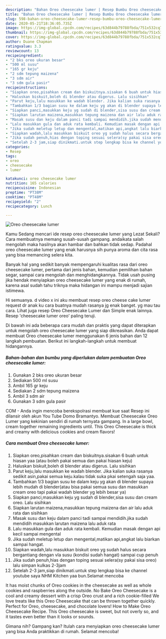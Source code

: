```yaml
---
description: "Bahan Oreo cheesecake lumer | Resep Bumbu Oreo cheesecake lumer Yang Bisa Manjain Lidah"
title: "Bahan Oreo cheesecake lumer | Resep Bumbu Oreo cheesecake lumer Yang Bisa Manjain Lidah"
slug: 598-bahan-oreo-cheesecake-lumer-resep-bumbu-oreo-cheesecake-lumer-yang-bisa-manjain-lidah
date: 2020-05-21T18:36:05.735Z
image: https://img-global.cpcdn.com/recipes/63d844b79788fbda/751x532cq70/oreo-cheesecake-lumer-foto-resep-utama.jpg
thumbnail: https://img-global.cpcdn.com/recipes/63d844b79788fbda/751x532cq70/oreo-cheesecake-lumer-foto-resep-utama.jpg
cover: https://img-global.cpcdn.com/recipes/63d844b79788fbda/751x532cq70/oreo-cheesecake-lumer-foto-resep-utama.jpg
author: Duane Chapman
ratingvalue: 3.3
reviewcount: 13
recipeingredient:
- "2 bks oreo ukuran besar"
- "500 ml susu"
- "165 gr keju"
- "2 sdm tepung maizena"
- "3 sdm air"
- "3 sdm gula pasir"
recipeinstructions:
- "Siapkan oreo,pisahkan cream dan biskuitnya.sisakan 6 buah untuk hiasan yaa (atau boleh pakai semua dan pakai hiasan keju)"
- "Haluskan biskuit,boleh di blender atau digerus. Lalu sisihkan"
- "Parut keju,lalu masukkan ke wadah blender. Jika kalian suka rasanya sedikit asin,pakai semua keju.kalau tidak suka pkai setengah saja yaa."
- "Tambahkan 1/3 bagian susu ke dalam keju yg akan di blender supaya lebih mudah di blender(atau bisa pakai semua susu dan masukkan cream oreo tapi pakai wadah blender yg lebih besar ya)"
- "Siapkan panci,masukkan keju yg sudah di blender,sisa susu dan cream oreo. Lalu sisihkan"
- "Siapkan larutan maizena,masukkan tepung maizena dan air lalu aduk rata dan sisihkan"
- "Masak susu dan keju dalam panci tadi sampai mendidih.jika sudah mendidih masukkan larutan maizena lalu aduk rata"
- "Lalu masukkan gula dan aduk rata kembali. Kemudian masak dengan api kecil sampai mengental"
- "Jika sudah meletup letup dan mengental,matikan api,angkat lalu biarkan sampai hangat."
- "Siapkan wadah,lalu masukkan biskuit oreo yg sudah halus secara bergantiang dengan vla susu (kondisi sudah hangat) sampai cup penuh"
- "Jika sudah penuh,hias dengan toping sesuai selera(sy pakai sisa oreo) lalu simpan kulkas 2-3jam"
- "Setelah 2-3 jam,siap dinikmati.untuk step lengkap bisa ke channel youtube saya NHM Kitchen yaa bun.Selamat mencoba"
categories:
- Resep
tags:
- oreo
- cheesecake
- lumer

katakunci: oreo cheesecake lumer 
nutrition: 165 calories
recipecuisine: Indonesian
preptime: "PT38M"
cooktime: "PT48M"
recipeyield: "2"
recipecategory: Lunch

---
```



![Oreo cheesecake lumer](https://img-global.cpcdn.com/recipes/63d844b79788fbda/751x532cq70/oreo-cheesecake-lumer-foto-resep-utama.jpg)

Kamu Sedang mencari ide resep oreo cheesecake lumer yang Lezat Sekali? Cara membuatnya memang susah-susah gampang. andaikata salah mengolah maka hasilnya akan hambar dan bahkan tidak sedap. Padahal oreo cheesecake lumer yang enak harusnya sih punya aroma dan cita rasa yang bisa memancing selera kita.

Banyak hal yang sedikit banyak mempengaruhi kualitas rasa dari oreo cheesecake lumer, pertama dari jenis bahan, kemudian pemilihan bahan segar, sampai cara mengolah dan menghidangkannya. Tidak usah pusing jika hendak menyiapkan oreo cheesecake lumer yang enak di rumah, karena asal sudah tahu triknya maka hidangan ini mampu menjadi sajian istimewa.

Hi semuanya. d video x ini aku membuat resep oreo cheese cake lumer request dr anak ku cara buatnya mudah rasanya jg enak banget. yg mau tau cara. Lihat juga resep Oreo Cheesecake Lumer dan Simple enak lainnya. Resep &#39;cheesecake lumer oreo&#39; paling teruji.


Di bawah ini ada beberapa cara mudah dan praktis yang dapat diterapkan untuk mengolah oreo cheesecake lumer yang siap dikreasikan. Anda dapat membuat Oreo cheesecake lumer menggunakan 6 jenis bahan dan 12 langkah pembuatan. Berikut ini langkah-langkah untuk membuat hidangannya.

<!--inarticleads1-->

##### Bahan-bahan dan bumbu yang diperlukan dalam pembuatan Oreo cheesecake lumer:

1. Gunakan 2 bks oreo ukuran besar
1. Sediakan 500 ml susu
1. Ambil 165 gr keju
1. Sediakan 2 sdm tepung maizena
1. Ambil 3 sdm air
1. Gunakan 3 sdm gula pasir


COM - Anda ingin mencoba berekspolrasi membuat kue saat Resep ini dilansir oleh akun You Tube Domo Bramantyo. Membuat Cheesecake Oreo Lumer yang kekinian sendiri di rumah ternyata gampang. In a large bowl, cream together remaining ingredients until. This Oreo Cheesecake is thick and creamy with delicious cookies and cream flavors! 

<!--inarticleads2-->

##### Cara membuat Oreo cheesecake lumer:

1. Siapkan oreo,pisahkan cream dan biskuitnya.sisakan 6 buah untuk hiasan yaa (atau boleh pakai semua dan pakai hiasan keju)
1. Haluskan biskuit,boleh di blender atau digerus. Lalu sisihkan
1. Parut keju,lalu masukkan ke wadah blender. Jika kalian suka rasanya sedikit asin,pakai semua keju.kalau tidak suka pkai setengah saja yaa.
1. Tambahkan 1/3 bagian susu ke dalam keju yg akan di blender supaya lebih mudah di blender(atau bisa pakai semua susu dan masukkan cream oreo tapi pakai wadah blender yg lebih besar ya)
1. Siapkan panci,masukkan keju yg sudah di blender,sisa susu dan cream oreo. Lalu sisihkan
1. Siapkan larutan maizena,masukkan tepung maizena dan air lalu aduk rata dan sisihkan
1. Masak susu dan keju dalam panci tadi sampai mendidih.jika sudah mendidih masukkan larutan maizena lalu aduk rata
1. Lalu masukkan gula dan aduk rata kembali. Kemudian masak dengan api kecil sampai mengental
1. Jika sudah meletup letup dan mengental,matikan api,angkat lalu biarkan sampai hangat.
1. Siapkan wadah,lalu masukkan biskuit oreo yg sudah halus secara bergantiang dengan vla susu (kondisi sudah hangat) sampai cup penuh
1. Jika sudah penuh,hias dengan toping sesuai selera(sy pakai sisa oreo) lalu simpan kulkas 2-3jam
1. Setelah 2-3 jam,siap dinikmati.untuk step lengkap bisa ke channel youtube saya NHM Kitchen yaa bun.Selamat mencoba


It has moist chunks of Oreo cookies in the cheesecake as well as whole cookies and raspberries along the outside. No Bake Oreo Cheesecake is a cool and creamy dessert with a crisp Oreo crust and a rich cookie-filled We love treats like this Oreo Cheesecake that can be thrown together quickly. Perfect for Oreo, cheesecake, and chocolate lovers! How to Make Oreo Cheesecake Recipe. This Oreo cheesecake is sweet, but not overly so, and it tastes even better than it looks or sounds. 

Gimana nih? Gampang kan? Itulah cara menyiapkan oreo cheesecake lumer yang bisa Anda praktikkan di rumah. Selamat mencoba!
